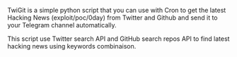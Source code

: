 TwiGit is a simple python script that you can use with Cron to get the latest Hacking News (exploit/poc/0day) from Twitter and Github and send it to your Telegram channel automatically.

This script use Twitter search API and GitHub search repos API to find latest hacking news using keywords combinaison.
